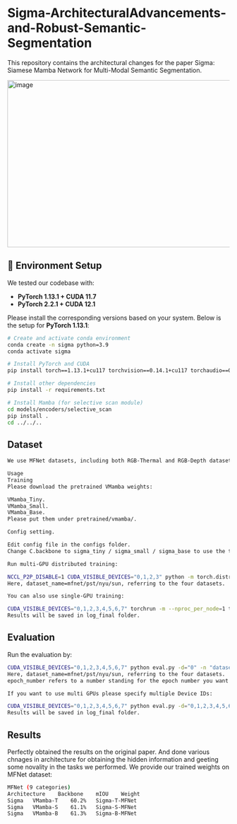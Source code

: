 # Sigma-ArchitecturalAdvancements-and-Robust-Semantic-Segmentation

This repository contains the architectural changes for the paper Sigma: Siamese Mamba Network for Multi-Modal Semantic Segmentation.

<img width="1029" height="378" alt="image" src="https://github.com/user-attachments/assets/dcc2dd62-7411-41f6-9705-e7eed80bc464" />

## 🔧 Environment Setup

We tested our codebase with:

- **PyTorch 1.13.1 + CUDA 11.7**  
- **PyTorch 2.2.1 + CUDA 12.1**

Please install the corresponding versions based on your system. Below is the setup for **PyTorch 1.13.1**:

```bash
# Create and activate conda environment
conda create -n sigma python=3.9
conda activate sigma

# Install PyTorch and CUDA
pip install torch==1.13.1+cu117 torchvision==0.14.1+cu117 torchaudio==0.13.1 --extra-index-url https://download.pytorch.org/whl/cu117

# Install other dependencies
pip install -r requirements.txt

# Install Mamba (for selective scan module)
cd models/encoders/selective_scan
pip install .
cd ../../..
```
## Dataset 
```bash
We use MFNet datasets, including both RGB-Thermal and RGB-Depth datasets.

Usage
Training
Please download the pretrained VMamba weights:

VMamba_Tiny.
VMamba_Small.
VMamba_Base.
Please put them under pretrained/vmamba/.

Config setting.

Edit config file in the configs folder.
Change C.backbone to sigma_tiny / sigma_small / sigma_base to use the three versions of Sigma.

Run multi-GPU distributed training:

NCCL_P2P_DISABLE=1 CUDA_VISIBLE_DEVICES="0,1,2,3" python -m torch.distributed.launch --nproc_per_node=4  --master_port 29502 train.py -p 29502 -d 0,1,2,3 -n "dataset_name"
Here, dataset_name=mfnet/pst/nyu/sun, referring to the four datasets.

You can also use single-GPU training:

CUDA_VISIBLE_DEVICES="0,1,2,3,4,5,6,7" torchrun -m --nproc_per_node=1 train.py -p 29501 -d 0 -n "dataset_name" 
Results will be saved in log_final folder.
```
## Evaluation
Run the evaluation by:
```bash
CUDA_VISIBLE_DEVICES="0,1,2,3,4,5,6,7" python eval.py -d="0" -n "dataset_name" -e="epoch_number" -p="visualize_savedir"
Here, dataset_name=mfnet/pst/nyu/sun, referring to the four datasets.
epoch_number refers to a number standing for the epoch number you want to evaluate with. You can also use a .pth checkpoint path directly for epoch_number to test for a specific weight.

If you want to use multi GPUs please specify multiple Device IDs:

CUDA_VISIBLE_DEVICES="0,1,2,3,4,5,6,7" python eval.py -d="0,1,2,3,4,5,6,7" -n "dataset_name" -e="epoch_number" -p="visualize_savedir"
Results will be saved in log_final folder.
```

## Results
Perfectly obtained the results on the original paper. And done various chnages in architecture for obtaining the hidden information and geeting some novality in the tasks we performed.
We provide our trained weights on MFNet dataset:
```bash
MFNet (9 categories)
Architecture	Backbone	mIOU	Weight
Sigma	VMamba-T	60.2%	Sigma-T-MFNet
Sigma	VMamba-S	61.1%	Sigma-S-MFNet
Sigma	VMamba-B	61.3%	Sigma-B-MFNet
```
